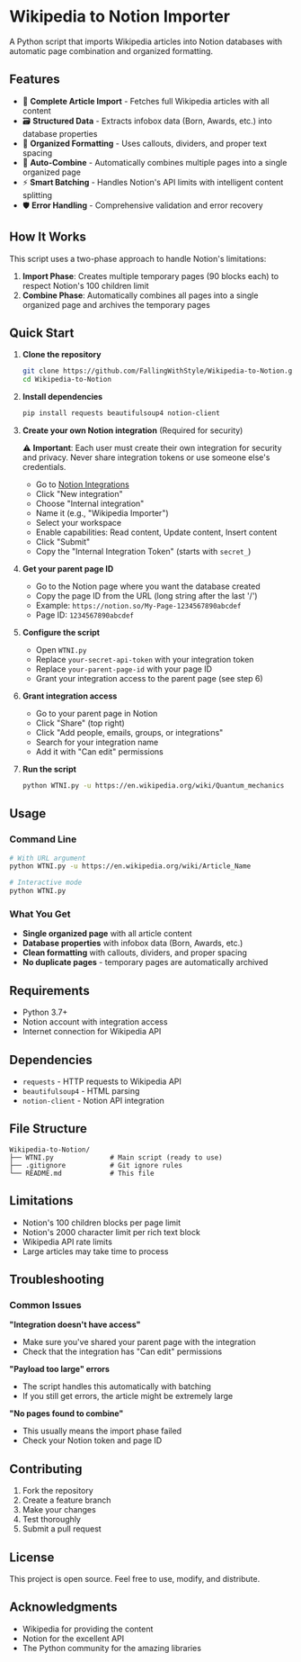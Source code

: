 # Wikipedia to Notion Importer

A Python script that imports Wikipedia articles into Notion databases with automatic page combination and organized formatting.

## Features

- 📖 **Complete Article Import** - Fetches full Wikipedia articles with all content
- 🗃️ **Structured Data** - Extracts infobox data (Born, Awards, etc.) into database properties
- 🎨 **Organized Formatting** - Uses callouts, dividers, and proper text spacing
- 🔄 **Auto-Combine** - Automatically combines multiple pages into a single organized page
- ⚡ **Smart Batching** - Handles Notion's API limits with intelligent content splitting
- 🛡️ **Error Handling** - Comprehensive validation and error recovery

## How It Works

This script uses a two-phase approach to handle Notion's limitations:

1. **Import Phase**: Creates multiple temporary pages (90 blocks each) to respect Notion's 100 children limit
2. **Combine Phase**: Automatically combines all pages into a single organized page and archives the temporary pages

## Quick Start

1. **Clone the repository**
   ```bash
   git clone https://github.com/FallingWithStyle/Wikipedia-to-Notion.git
   cd Wikipedia-to-Notion
   ```

2. **Install dependencies**
   ```bash
   pip install requests beautifulsoup4 notion-client
   ```

3. **Create your own Notion integration** (Required for security)
   
   ⚠️ **Important**: Each user must create their own integration for security and privacy. Never share integration tokens or use someone else's credentials.
   - Go to [Notion Integrations](https://www.notion.so/my-integrations)
   - Click "New integration"
   - Choose "Internal integration"
   - Name it (e.g., "Wikipedia Importer")
   - Select your workspace
   - Enable capabilities: Read content, Update content, Insert content
   - Click "Submit"
   - Copy the "Internal Integration Token" (starts with `secret_`)

4. **Get your parent page ID**
   - Go to the Notion page where you want the database created
   - Copy the page ID from the URL (long string after the last '/')
   - Example: `https://notion.so/My-Page-1234567890abcdef`
   - Page ID: `1234567890abcdef`

5. **Configure the script**
   - Open `WTNI.py`
   - Replace `your-secret-api-token` with your integration token
   - Replace `your-parent-page-id` with your page ID
   - Grant your integration access to the parent page (see step 6)

6. **Grant integration access**
   - Go to your parent page in Notion
   - Click "Share" (top right)
   - Click "Add people, emails, groups, or integrations"
   - Search for your integration name
   - Add it with "Can edit" permissions

7. **Run the script**
   ```bash
   python WTNI.py -u https://en.wikipedia.org/wiki/Quantum_mechanics
   ```

## Usage

### Command Line
```bash
# With URL argument
python WTNI.py -u https://en.wikipedia.org/wiki/Article_Name

# Interactive mode
python WTNI.py
```

### What You Get
- **Single organized page** with all article content
- **Database properties** with infobox data (Born, Awards, etc.)
- **Clean formatting** with callouts, dividers, and proper spacing
- **No duplicate pages** - temporary pages are automatically archived

## Requirements

- Python 3.7+
- Notion account with integration access
- Internet connection for Wikipedia API

## Dependencies

- `requests` - HTTP requests to Wikipedia API
- `beautifulsoup4` - HTML parsing
- `notion-client` - Notion API integration

## File Structure

```
Wikipedia-to-Notion/
├── WTNI.py              # Main script (ready to use)
├── .gitignore           # Git ignore rules
└── README.md            # This file
```

## Limitations

- Notion's 100 children blocks per page limit
- Notion's 2000 character limit per rich text block
- Wikipedia API rate limits
- Large articles may take time to process

## Troubleshooting

### Common Issues

**"Integration doesn't have access"**
- Make sure you've shared your parent page with the integration
- Check that the integration has "Can edit" permissions

**"Payload too large" errors**
- The script handles this automatically with batching
- If you still get errors, the article might be extremely large

**"No pages found to combine"**
- This usually means the import phase failed
- Check your Notion token and page ID

## Contributing

1. Fork the repository
2. Create a feature branch
3. Make your changes
4. Test thoroughly
5. Submit a pull request

## License

This project is open source. Feel free to use, modify, and distribute.

## Acknowledgments

- Wikipedia for providing the content
- Notion for the excellent API
- The Python community for the amazing libraries
